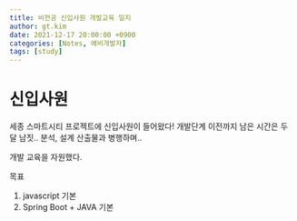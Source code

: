 ```yaml
---
title: 비전공 신입사원 개발교육 일지
author: gt.kim
date: 2021-12-17 20:00:00 +0900
categories: [Notes, 예비개발자]
tags: [study]
---
```


# 신입사원

세종 스마트시티 프로젝트에 신입사원이 들어왔다!
개발단계 이전까지 남은 시간은 두 달 남짓.. 분석, 설계 산출물과 병행하며..

개발 교육을 자원했다.


목표
1) javascript 기본
2) Spring Boot + JAVA 기본


